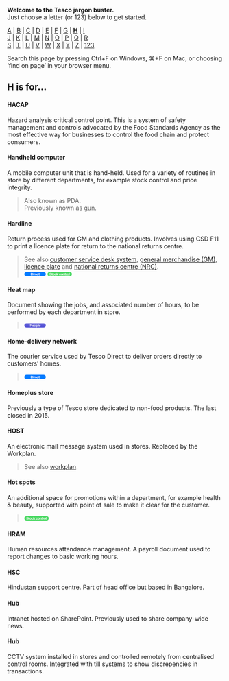 **Welcome to the Tesco jargon buster.**  
Just choose a letter (or 123) below to get started.  

[A](a.md) | [B](b.md) | [C](c.md) | [D](d.md) | [E](e.md) | [F](f.md) | [G](g.md) | [**H**](h.md) | [I](i.md)  
[J](j.md) | [K](k.md) | [L](l.md) | [M](m.md) | [N](n.md) | [O](o.md) | [P](p.md) | [Q](q.md) | [R](r.md)  
[S](s.md) | [T](t.md) | [U](u.md) | [V](v.md) | [W](w.md) | [X](x.md) | [Y](y.md) | [Z](z.md) | [123](123.md)

Search this page by pressing Ctrl+F on Windows, ⌘+F on Mac, or choosing ‘find on page’ in your browser menu.

## H is for…

#### HACAP
Hazard analysis critical control point. This is a system of safety management and controls advocated by the Food Standards Agency as the most effective way for businesses to control the food chain and protect consumers.

#### Handheld computer
A mobile computer unit that is hand-held. Used for a variety of routines in store by different departments, for example stock control and price integrity.
> Also known as PDA.  
> Previously known as gun.  

#### Hardline
Return process used for GM and clothing products. Involves using CSD F11 to print a licence plate for return to the national returns centre.  
> See also [customer service desk system](c.md#customer-service-desk-system), [general merchandise (GM)](g.md#general-merchandise-gm), [licence plate](l.md#licence-plate) and [national returns centre (NRC)](n.md#national-returns-centre-nrc).  
> ![Direct](assets/images/tag-direct.png) ![Stock control](assets/images/tag-stockcontrol.png)  

#### Heat map
Document showing the jobs, and associated number of hours, to be performed by each department in store.  
> ![People](assets/images/tag-people.png)  

#### Home-delivery network
The courier service used by Tesco Direct to deliver orders directly to customers’ homes.  
> ![Direct](assets/images/tag-direct.png)  

#### Homeplus store
Previously a type of Tesco store dedicated to non-food products. The last closed in 2015.

#### HOST
An electronic mail message system used in stores. Replaced by the Workplan.
> See also [workplan](w.md#workplan).  

#### Hot spots
An additional space for promotions within a department, for example health & beauty, supported with point of sale to make it clear for the customer.  
> ![Stock control](assets/images/tag-stockcontrol.png)

#### HRAM
Human resources attendance management. A payroll document used to report changes to basic working hours.

#### HSC
Hindustan support centre. Part of head office but based in Bangalore.  

#### Hub
Intranet hosted on SharePoint. Previously used to share company-wide news.  

#### Hub
CCTV system installed in stores and controlled remotely from centralised control rooms. Integrated with till systems to show discrepencies in transactions.  
